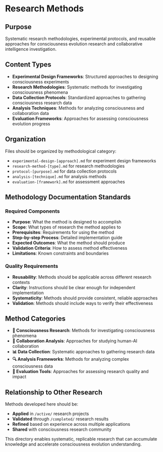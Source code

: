 # Research Methods

## Purpose

Systematic research methodologies, experimental protocols, and reusable approaches for consciousness evolution research and collaborative intelligence investigation.

## Content Types

- **Experimental Design Frameworks**: Structured approaches to designing consciousness experiments
- **Research Methodologies**: Systematic methods for investigating consciousness phenomena
- **Data Collection Protocols**: Standardized approaches to gathering consciousness research data
- **Analysis Techniques**: Methods for analyzing consciousness and collaboration data
- **Evaluation Frameworks**: Approaches for assessing consciousness evolution progress

## Organization

Files should be organized by methodological category:
- `experimental-design-[approach].md` for experiment design frameworks
- `research-method-[type].md` for research methodologies
- `protocol-[purpose].md` for data collection protocols
- `analysis-[technique].md` for analysis methods
- `evaluation-[framework].md` for assessment approaches

## Methodology Documentation Standards

### Required Components
- **Purpose**: What the method is designed to accomplish
- **Scope**: What types of research the method applies to
- **Prerequisites**: Requirements for using the method
- **Step-by-step Process**: Detailed implementation guide
- **Expected Outcomes**: What the method should produce
- **Validation Criteria**: How to assess method effectiveness
- **Limitations**: Known constraints and boundaries

### Quality Requirements
- **Reusability**: Methods should be applicable across different research contexts
- **Clarity**: Instructions should be clear enough for independent implementation
- **Systematicity**: Methods should provide consistent, reliable approaches
- **Validation**: Methods should include ways to verify their effectiveness

## Method Categories

- **🧠 Consciousness Research**: Methods for investigating consciousness phenomena
- **🤝 Collaboration Analysis**: Approaches for studying human-AI collaboration
- **📊 Data Collection**: Systematic approaches to gathering research data
- **🔍 Analysis Frameworks**: Methods for analyzing complex consciousness data
- **💯 Evaluation Tools**: Approaches for assessing research quality and impact

## Relationship to Other Research

Methods developed here should be:
- **Applied** in `/active/` research projects
- **Validated** through `/completed/` research results
- **Refined** based on experience across multiple applications
- **Shared** with consciousness research community

This directory enables systematic, replicable research that can accumulate knowledge and accelerate consciousness evolution understanding.